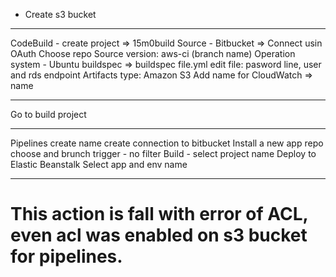 * Create s3 bucket 
___
CodeBuild - create project => 15m0build
Source - Bitbucket => Connect usin OAuth
Choose repo
Source version: aws-ci (branch name)
Operation system - Ubuntu
buildspec => buildspec file.yml
edit file: pasword line, user and rds endpoint
Artifacts type: Amazon S3
Add name for CloudWatch => name
___
Go to build project
___

Pipelines create
name
create connection to bitbucket
Install a new app
repo choose and brunch
trigger - no filter
Build - select project name
Deploy to Elastic Beanstalk
Select app and env name
___
# This action is fall with error of ACL, even acl was enabled on s3 bucket for pipelines. 
